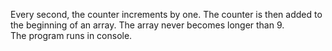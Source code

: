 Every second, the counter increments by one. The counter is then added to the beginning of an array.
The array never becomes longer than 9.
<br>
The program runs in console.
